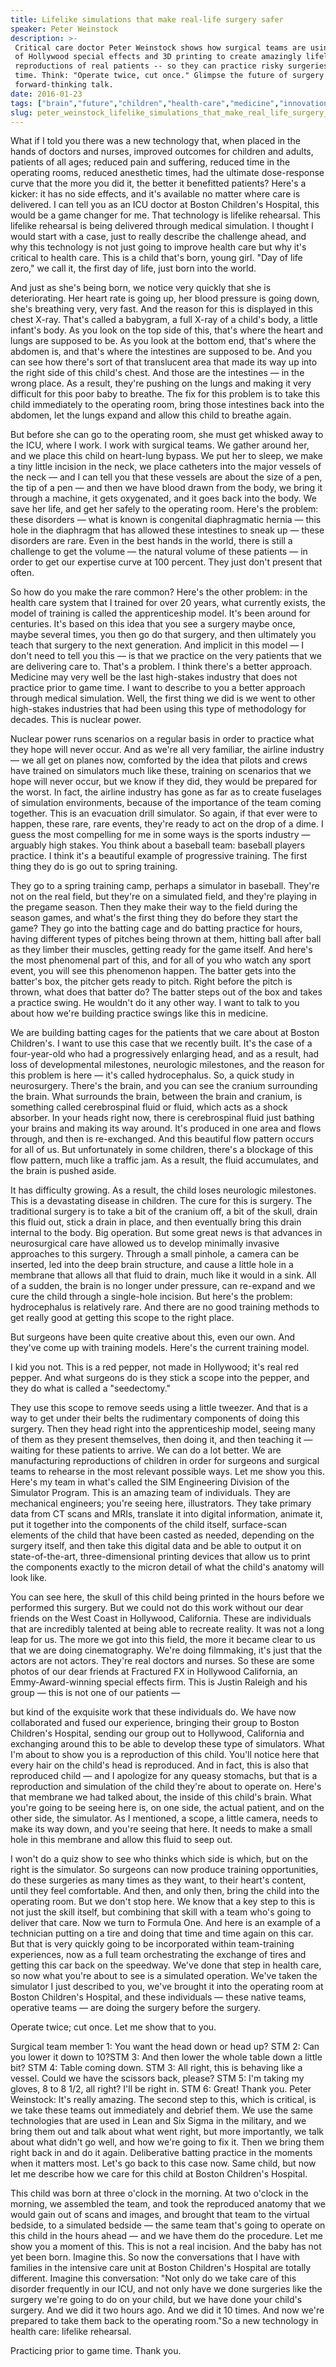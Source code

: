 ```yaml
---
title: Lifelike simulations that make real-life surgery safer
speaker: Peter Weinstock
description: >-
 Critical care doctor Peter Weinstock shows how surgical teams are using a blend
 of Hollywood special effects and 3D printing to create amazingly lifelike
 reproductions of real patients -- so they can practice risky surgeries ahead of
 time. Think: "Operate twice, cut once." Glimpse the future of surgery in this
 forward-thinking talk.
date: 2016-01-23
tags: ["brain","future","children","health-care","medicine","innovation","teaching","technology","education","tedx","surgery"]
slug: peter_weinstock_lifelike_simulations_that_make_real_life_surgery_safer
---
```


What if I told you there was a new technology that, when placed in the hands of doctors
and nurses, improved outcomes for children and adults, patients of all ages; reduced pain
and suffering, reduced time in the operating rooms, reduced anesthetic times, had the
ultimate dose-response curve that the more you did it, the better it benefitted patients?
Here's a kicker: it has no side effects, and it's available no matter where care is
delivered. I can tell you as an ICU doctor at Boston Children's Hospital, this would be a
game changer for me. That technology is lifelike rehearsal. This lifelike rehearsal is
being delivered through medical simulation. I thought I would start with a case, just to
really describe the challenge ahead, and why this technology is not just going to improve
health care but why it's critical to health care. This is a child that's born, young girl.
"Day of life zero," we call it, the first day of life, just born into the
world.

And just as she's being born, we notice very quickly that she is deteriorating. Her heart
rate is going up, her blood pressure is going down, she's breathing very, very fast. And
the reason for this is displayed in this chest X-ray. That's called a babygram, a full
X-ray of a child's body, a little infant's body. As you look on the top side of this,
that's where the heart and lungs are supposed to be. As you look at the bottom end, that's
where the abdomen is, and that's where the intestines are supposed to be. And you can see
how there's sort of that translucent area that made its way up into the right side of this
child's chest. And those are the intestines — in the wrong place. As a result, they're
pushing on the lungs and making it very difficult for this poor baby to breathe. The fix
for this problem is to take this child immediately to the operating room, bring those
intestines back into the abdomen, let the lungs expand and allow this child to breathe
again.

But before she can go to the operating room, she must get whisked away to the ICU, where I
work. I work with surgical teams. We gather around her, and we place this child on
heart-lung bypass. We put her to sleep, we make a tiny little incision in the neck, we
place catheters into the major vessels of the neck — and I can tell you that these vessels
are about the size of a pen, the tip of a pen — and then we have blood drawn from the
body, we bring it through a machine, it gets oxygenated, and it goes back into the body.
We save her life, and get her safely to the operating room. Here's the problem: these
disorders — what is known is congenital diaphragmatic hernia — this hole in the diaphragm
that has allowed these intestines to sneak up — these disorders are rare. Even in the best
hands in the world, there is still a challenge to get the volume — the natural volume of
these patients — in order to get our expertise curve at 100 percent. They just don't
present that often.

So how do you make the rare common? Here's the other problem: in the health care system
that I trained for over 20 years, what currently exists, the model of training is called
the apprenticeship model. It's been around for centuries. It's based on this idea that you
see a surgery maybe once, maybe several times, you then go do that surgery, and then
ultimately you teach that surgery to the next generation. And implicit in this model — I
don't need to tell you this — is that we practice on the very patients that we are
delivering care to. That's a problem. I think there's a better approach. Medicine may very
well be the last high-stakes industry that does not practice prior to game time. I want to
describe to you a better approach through medical simulation. Well, the first thing we did
is we went to other high-stakes industries that had been using this type of methodology
for decades. This is nuclear power.

Nuclear power runs scenarios on a regular basis in order to practice what they hope will
never occur. And as we're all very familiar, the airline industry — we all get on planes
now, comforted by the idea that pilots and crews have trained on simulators much like
these, training on scenarios that we hope will never occur, but we know if they did, they
would be prepared for the worst. In fact, the airline industry has gone as far as to
create fuselages of simulation environments, because of the importance of the team coming
together. This is an evacuation drill simulator. So again, if that ever were to happen,
these rare, rare events, they're ready to act on the drop of a dime. I guess the most
compelling for me in some ways is the sports industry — arguably high stakes. You think
about a baseball team: baseball players practice. I think it's a beautiful example of
progressive training. The first thing they do is go out to spring training.

They go to a spring training camp, perhaps a simulator in baseball. They're not on the
real field, but they're on a simulated field, and they're playing in the pregame season.
Then they make their way to the field during the season games, and what's the first thing
they do before they start the game? They go into the batting cage and do batting practice
for hours, having different types of pitches being thrown at them, hitting ball after ball
as they limber their muscles, getting ready for the game itself. And here's the most
phenomenal part of this, and for all of you who watch any sport event, you will see this
phenomenon happen. The batter gets into the batter's box, the pitcher gets ready to pitch.
Right before the pitch is thrown, what does that batter do? The batter steps out of the
box and takes a practice swing. He wouldn't do it any other way. I want to talk to you
about how we're building practice swings like this in medicine.

We are building batting cages for the patients that we care about at Boston Children's. I
want to use this case that we recently built. It's the case of a four-year-old who had a
progressively enlarging head, and as a result, had loss of developmental milestones,
neurologic milestones, and the reason for this problem is here — it's called
hydrocephalus. So, a quick study in neurosurgery. There's the brain, and you can see the
cranium surrounding the brain. What surrounds the brain, between the brain and cranium, is
something called cerebrospinal fluid or fluid, which acts as a shock absorber. In your
heads right now, there is cerebrospinal fluid just bathing your brains and making its way
around. It's produced in one area and flows through, and then is re-exchanged. And this
beautiful flow pattern occurs for all of us. But unfortunately in some children, there's a
blockage of this flow pattern, much like a traffic jam. As a result, the fluid
accumulates, and the brain is pushed aside.

It has difficulty growing. As a result, the child loses neurologic milestones. This is a
devastating disease in children. The cure for this is surgery. The traditional surgery is
to take a bit of the cranium off, a bit of the skull, drain this fluid out, stick a drain
in place, and then eventually bring this drain internal to the body. Big operation. But
some great news is that advances in neurosurgical care have allowed us to develop
minimally invasive approaches to this surgery. Through a small pinhole, a camera can be
inserted, led into the deep brain structure, and cause a little hole in a membrane that
allows all that fluid to drain, much like it would in a sink. All of a sudden, the brain
is no longer under pressure, can re-expand and we cure the child through a single-hole
incision. But here's the problem: hydrocephalus is relatively rare. And there are no good
training methods to get really good at getting this scope to the right
place.

But surgeons have been quite creative about this, even our own. And they've come up with
training models. Here's the current training model.

I kid you not. This is a red pepper, not made in Hollywood; it's real red pepper. And what
surgeons do is they stick a scope into the pepper, and they do what is called a
"seedectomy."

They use this scope to remove seeds using a little tweezer. And that is a way to get under
their belts the rudimentary components of doing this surgery. Then they head right into
the apprenticeship model, seeing many of them as they present themselves, then doing it,
and then teaching it — waiting for these patients to arrive. We can do a lot better. We are
manufacturing reproductions of children in order for surgeons and surgical teams to
rehearse in the most relevant possible ways. Let me show you this. Here's my team in
what's called the SIM Engineering Division of the Simulator Program. This is an amazing
team of individuals. They are mechanical engineers; you're seeing here, illustrators. They
take primary data from CT scans and MRIs, translate it into digital information, animate
it, put it together into the components of the child itself, surface-scan elements of the
child that have been casted as needed, depending on the surgery itself, and then take this
digital data and be able to output it on state-of-the-art, three-dimensional printing
devices that allow us to print the components exactly to the micron detail of what the
child's anatomy will look like.

You can see here, the skull of this child being printed in the hours before we performed
this surgery. But we could not do this work without our dear friends on the West Coast in
Hollywood, California. These are individuals that are incredibly talented at being able to
recreate reality. It was not a long leap for us. The more we got into this field, the more
it became clear to us that we are doing cinematography. We're doing filmmaking, it's just
that the actors are not actors. They're real doctors and nurses. So these are some photos
of our dear friends at Fractured FX in Hollywood California, an Emmy-Award-winning special
effects firm. This is Justin Raleigh and his group — this is not one of our patients
—

but kind of the exquisite work that these individuals do. We have now collaborated and
fused our experience, bringing their group to Boston Children's Hospital, sending our
group out to Hollywood, California and exchanging around this to be able to develop these
type of simulators. What I'm about to show you is a reproduction of this child. You'll
notice here that every hair on the child's head is reproduced. And in fact, this is also
that reproduced child — and I apologize for any queasy stomachs, but that is a
reproduction and simulation of the child they're about to operate on. Here's that membrane
we had talked about, the inside of this child's brain. What you're going to be seeing here
is, on one side, the actual patient, and on the other side, the simulator. As I mentioned,
a scope, a little camera, needs to make its way down, and you're seeing that here. It
needs to make a small hole in this membrane and allow this fluid to seep
out.

I won't do a quiz show to see who thinks which side is which, but on the right is the
simulator. So surgeons can now produce training opportunities, do these surgeries as many
times as they want, to their heart's content, until they feel comfortable. And then, and
only then, bring the child into the operating room. But we don't stop here. We know that a
key step to this is not just the skill itself, but combining that skill with a team who's
going to deliver that care. Now we turn to Formula One. And here is an example of a
technician putting on a tire and doing that time and time again on this car. But that is
very quickly going to be incorporated within team-training experiences, now as a full team
orchestrating the exchange of tires and getting this car back on the speedway. We've done
that step in health care, so now what you're about to see is a simulated operation. We've
taken the simulator I just described to you, we've brought it into the operating room at
Boston Children's Hospital, and these individuals — these native teams, operative teams —
are doing the surgery before the surgery.

Operate twice; cut once. Let me show that to you.

Surgical team member 1: You want the head down or head up? STM 2: Can you lower it down to
10?STM 3: And then lower the whole table down a little bit? STM 4: Table coming down. STM 3:
All right, this is behaving like a vessel. Could we have the scissors back, please? STM 5:
I'm taking my gloves, 8 to 8 1/2, all right? I'll be right in. STM 6: Great! Thank
you. Peter Weinstock: It's really amazing. The second step to this, which is critical, is
we take these teams out immediately and debrief them. We use the same technologies that
are used in Lean and Six Sigma in the military, and we bring them out and talk about what
went right, but more importantly, we talk about what didn't go well, and how we're going
to fix it. Then we bring them right back in and do it again. Deliberative batting practice
in the moments when it matters most. Let's go back to this case now. Same child, but now
let me describe how we care for this child at Boston Children's Hospital.

This child was born at three o'clock in the morning. At two o'clock in the morning, we
assembled the team, and took the reproduced anatomy that we would gain out of scans and
images, and brought that team to the virtual bedside, to a simulated bedside — the same
team that's going to operate on this child in the hours ahead — and we have them do the
procedure. Let me show you a moment of this. This is not a real incision. And the baby has
not yet been born. Imagine this. So now the conversations that I have with families in the
intensive care unit at Boston Children's Hospital are totally different. Imagine this
conversation: "Not only do we take care of this disorder frequently in our ICU, and not
only have we done surgeries like the surgery we're going to do on your child, but we have
done your child's surgery. And we did it two hours ago. And we did it 10 times. And now
we're prepared to take them back to the operating room."So a new technology in health
care: lifelike rehearsal.

Practicing prior to game time. Thank you.

<!--
ad_duration=3.33
comment_count=22
event="TEDxNatick"
external_start_time=0
has_talk_citation=0
intro_duration=11.82
is_subtitle_required="False"
is_talk_featured="True"
language="en"
language_swap="False"
native_language="en"
number_of_related_talks=6
number_of_speakers=1
number_of_subtitled_videos=17
number_of_tags=11
number_of_talk_download_languages=17
number_of_talk_more_resources=2
number_of_talk_recommendations=4
number_of_talks_take_actions=0
post_ad_duration=0.83
published_timestamp="2017-03-20 14:57:11"
recording_date="2016-01-23"
speaker_description="Pediatric ICU doctor"
speaker_is_published=1
speaker_name="Peter Weinstock"
talk_name="Lifelike simulations that make real-life surgery safer"
talk_recommendations_blurb="Check out these extra resources, curated by Peter Weinstock."
talks_tags=["brain","future","children","health-care","medicine","innovation","teaching","technology","education","tedx","surgery"]
talks_take_action=[]
url_audio="https://download.ted.com/talks/PeterWeinstock_2016X.mp3?apikey=acme-roadrunner"
url_photo_speaker="https://pe.tedcdn.com/images/ted/83961cd45797df62b61c4af7fdc12b383651d020_254x191.jpg"
url_photo_talk="https://s3.amazonaws.com/talkstar-photos/uploads/837e0028-e5bb-480e-bf31-2214d320dcd2/PeterWeinstock_2016X-embed.jpg"
url_webpage="https://www.ted.com/talks/peter_weinstock_lifelike_simulations_that_make_real_life_surgery_safer"
video_type_name="TEDx Talk"
-->